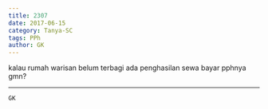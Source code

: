 ```yaml
---
title: 2307
date: 2017-06-15
category: Tanya-SC
tags: PPh
author: GK
---
```


kalau rumah warisan belum terbagi ada penghasilan sewa bayar pphnya gmn?

---



`GK`
